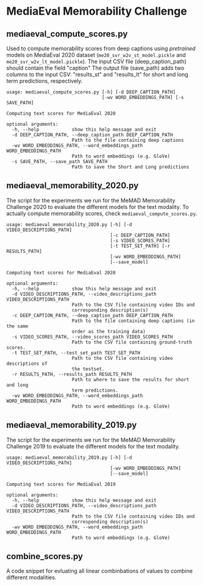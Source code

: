 # MediaEval Memorability Challenge

## mediaeval_compute_scores.py
Used to compute memorability scores from deep captions using *pretrained* models on MediaEval 2020 dataset (`me20_svr_w2v_st_model.pickle` and `me20_svr_w2v_lt_model.pickle`).
The input CSV file (deep_caption_path) should contain the field "caption"
The output file (save_path) adds two columns to the input CSV: "results_st" and "results_lt" for short and long term predictions, respectively.

```
usage: mediaeval_compute_scores.py [-h] [-d DEEP_CAPTION_PATH]
                                   [-wv WORD_EMBEDDINGS_PATH] [-s SAVE_PATH]

Computing text scores for MediaEval 2020

optional arguments:
  -h, --help            show this help message and exit
  -d DEEP_CAPTION_PATH, --deep_caption_path DEEP_CAPTION_PATH
                        Path to the file containing deep captions
  -wv WORD_EMBEDDINGS_PATH, --word_embeddings_path WORD_EMBEDDINGS_PATH
                        Path to word embeddings (e.g. GloVe)
  -s SAVE_PATH, --save_path SAVE_PATH
                        Path to save the Short and Long predictions
```
## mediaeval_memorability_2020.py
The script for the experiments we run for the MeMAD Memorability Challenge 2020 to evaluate the different models for the text modality.
To actually compute memorability scores, check `mediaeval_compute_scores.py`.

```
usage: mediaeval_memorability_2020.py [-h] [-d VIDEO_DESCRIPTIONS_PATH]
                                      [-c DEEP_CAPTION_PATH]
                                      [-s VIDEO_SCORES_PATH]
                                      [-t TEST_SET_PATH] [-r RESULTS_PATH]
                                      [-wv WORD_EMBEDDINGS_PATH]
                                      [--save_model]

Computing text scores for MediaEval 2020

optional arguments:
  -h, --help            show this help message and exit
  -d VIDEO_DESCRIPTIONS_PATH, --video_descriptions_path VIDEO_DESCRIPTIONS_PATH
                        Path to the CSV file containing video IDs and
                        corresponding description(s)
  -c DEEP_CAPTION_PATH, --deep_caption_path DEEP_CAPTION_PATH
                        Path to the file containing deep captions (in the same
                        order as the training data)
  -s VIDEO_SCORES_PATH, --video_scores_path VIDEO_SCORES_PATH
                        Path to the CSV file containing ground-truth scores.
  -t TEST_SET_PATH, --test_set_path TEST_SET_PATH
                        Path to the CSV file containing video descriptions of
                        the testset.
  -r RESULTS_PATH, --results_path RESULTS_PATH
                        Path to where to save the results for short and long
                        term predictions.
  -wv WORD_EMBEDDINGS_PATH, --word_embeddings_path WORD_EMBEDDINGS_PATH
                        Path to word embeddings (e.g. GloVe)
```


## mediaeval_memorability_2019.py
The script for the experiments we run for the MeMAD Memorability Challenge 2019 to evaluate the different models for the text modality.

```
usage: mediaeval_memorability_2019.py [-h] [-d VIDEO_DESCRIPTIONS_PATH]
                                      [-wv WORD_EMBEDDINGS_PATH]
                                      [--save_model]

Computing text scores for MediaEval 2019

optional arguments:
  -h, --help            show this help message and exit
  -d VIDEO_DESCRIPTIONS_PATH, --video_descriptions_path VIDEO_DESCRIPTIONS_PATH
                        Path to the CSV file containing video IDs and
                        corresponding description(s)
  -wv WORD_EMBEDDINGS_PATH, --word_embeddings_path WORD_EMBEDDINGS_PATH
                        Path to word embeddings (e.g. GloVe)

```


## combine_scores.py
A code snippet for evluating all linear combinbations of values to combine different modalities.
